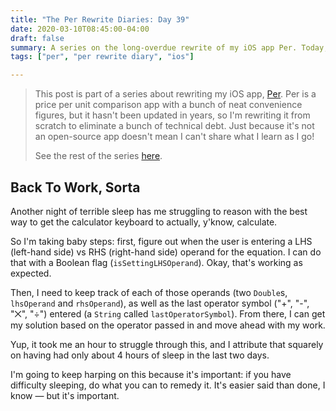 ```yaml
---
title: "The Per Rewrite Diaries: Day 39"
date: 2020-03-10T08:45:00-04:00
draft: false
summary: A series on the long-overdue rewrite of my iOS app Per. Today, I try to work some more on the calculator.
tags: ["per", "per rewrite diary", "ios"]

---
```


> This post is part of a series about rewriting my iOS app, [Per](https://droppedbits.com/apps/per). Per is a price per unit comparison app with a bunch of neat convenience figures, but it hasn't been updated in years, so I'm rewriting it from scratch to eliminate a bunch of technical debt. Just because it's not an open-source app doesn't mean I can't share what I learn as I go!
> 
> See the rest of the series [here](/tags/per-rewrite-diary/).

## Back To Work, Sorta

Another night of terrible sleep has me struggling to reason with the best way to get the calculator keyboard to actually, y'know, calculate.

So I'm taking baby steps: first, figure out when the user is entering a LHS (left-hand side) vs RHS (right-hand side) operand for the equation. I can do that with a Boolean flag (`isSettingLHSOperand`). Okay, that's working as expected.

Then, I need to keep track of each of those operands (two `Double`s, `lhsOperand` and `rhsOperand`), as well as the last operator symbol ("+", "-", "⨉", "÷") entered (a `String` called `lastOperatorSymbol`). From there, I can get my solution based on the operator passed in and move ahead with my work.

Yup, it took me an hour to struggle through this, and I attribute that squarely on having had only about 4 hours of sleep in the last two days.

I'm going to keep harping on this because it's important: if you have difficulty sleeping, do what you can to remedy it. It's easier said than done, I know — but it's important.